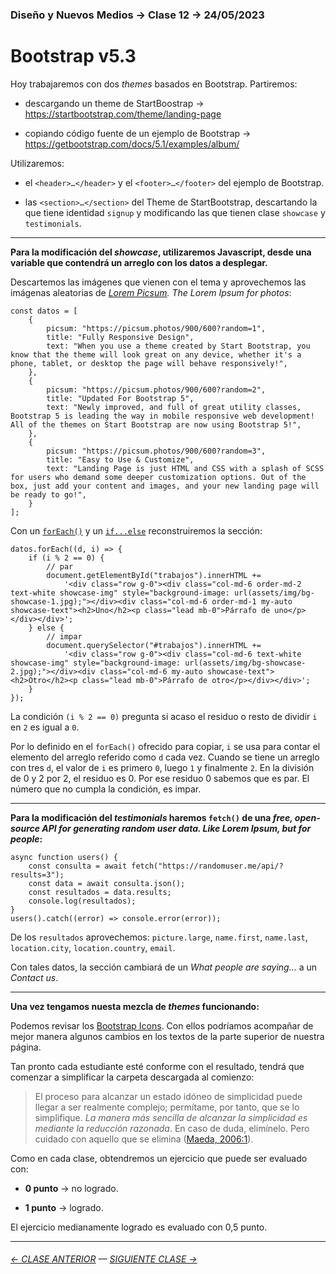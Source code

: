 ### Diseño y Nuevos Medios → Clase 12 → 24/05/2023

# Bootstrap v5.3

Hoy trabajaremos con dos *themes* basados en Bootstrap. Partiremos:

- descargando un theme de StartBoostrap → https://startbootstrap.com/theme/landing-page

- copiando código fuente de un ejemplo de Bootstrap → https://getbootstrap.com/docs/5.1/examples/album/

Utilizaremos:

- el `<header>…</header>` y el `<footer>…</footer>` del ejemplo de Bootstrap.

- las `<section>…</section>` del Theme de StartBootstrap, descartando la que tiene identidad `signup` y modificando las que tienen clase `showcase` y `testimonials`.

- - - - - - - 

**Para la modificación del *showcase*, utilizaremos Javascript, desde una variable que contendrá un arreglo con los datos a desplegar.**

Descartemos las imágenes que vienen con el tema y aprovechemos las imágenas aleatorias de *[Lorem Picsum](https://picsum.photos/). The Lorem Ipsum for photos*:

```
const datos = [
    {
        picsum: "https://picsum.photos/900/600?random=1",
        title: "Fully Responsive Design",
        text: "When you use a theme created by Start Bootstrap, you know that the theme will look great on any device, whether it's a phone, tablet, or desktop the page will behave responsively!",
    },
    {
        picsum: "https://picsum.photos/900/600?random=2",
        title: "Updated For Bootstrap 5",
        text: "Newly improved, and full of great utility classes, Bootstrap 5 is leading the way in mobile responsive web development! All of the themes on Start Bootstrap are now using Bootstrap 5!",
    },
    {
        picsum: "https://picsum.photos/900/600?random=3",
        title: "Easy to Use & Customize",
        text: "Landing Page is just HTML and CSS with a splash of SCSS for users who demand some deeper customization options. Out of the box, just add your content and images, and your new landing page will be ready to go!",
    }
];

```

Con un [`forEach()`](https://developer.mozilla.org/es/docs/Web/JavaScript/Reference/Global_Objects/Array/forEach) y un [`if...else`](https://developer.mozilla.org/es/docs/Web/JavaScript/Reference/Statements/if...else) reconstruiremos la sección:

```
datos.forEach((d, i) => {
    if (i % 2 == 0) {
        // par
        document.getElementById("trabajos").innerHTML +=
            '<div class="row g-0"><div class="col-md-6 order-md-2 text-white showcase-img" style="background-image: url(assets/img/bg-showcase-1.jpg);"></div><div class="col-md-6 order-md-1 my-auto showcase-text"><h2>Uno</h2><p class="lead mb-0">Párrafo de uno</p></div></div>';
    } else {
        // impar
        document.querySelector("#trabajos").innerHTML +=
            '<div class="row g-0"><div class="col-md-6 text-white showcase-img" style="background-image: url(assets/img/bg-showcase-2.jpg);"></div><div class="col-md-6 my-auto showcase-text"><h2>Otro</h2><p class="lead mb-0">Párrafo de otro</p></div></div>';
    }
});
```

La condición `(i % 2 == 0)` pregunta si acaso el residuo o resto de dividir `i` en `2` es igual a `0`. 

Por lo definido en el `forEach()` ofrecido para copiar, `i` se usa para contar el elemento del arreglo referido como `d` cada vez. Cuando se tiene un arreglo con tres `d`, el valor de `i` es primero `0`, luego `1` y finalmente `2`. En la división de 0 y 2 por 2, el residuo es 0. Por ese residuo 0 sabemos que es par. El número que no cumpla la condición, es impar.

- - - - - - - 

**Para la modificación del *testimonials* haremos `fetch()` de una *free, open-source API for generating random user data. Like Lorem Ipsum, but for people*:**

```
async function users() {
    const consulta = await fetch("https://randomuser.me/api/?results=3");
    const data = await consulta.json();
    const resultados = data.results;
    console.log(resultados);
}
users().catch((error) => console.error(error));
```
De los `resultados` aprovechemos: `picture.large`, `name.first`, `name.last`, `location.city`, `location.country`, `email`. 

Con tales datos, la sección cambiará de un *What people are saying...* a un *Contact us*.

- - - - - - - 

**Una vez tengamos nuesta mezcla de *themes* funcionando:**

Podemos revisar los [Bootstrap Icons](https://icons.getbootstrap.com/). Con ellos podríamos acompañar de mejor manera algunos cambios en los textos de la parte superior de nuestra página. 

Tan pronto cada estudiante esté conforme con el resultado, tendrá que comenzar a simplificar la carpeta descargada al comienzo: 

> El proceso para alcanzar un estado idóneo de simplicidad puede llegar a ser realmente complejo; permítame, por tanto, que se lo simplifique. *La manera más sencilla de alcanzar la simplicidad es mediante la reducción razonada*. En caso de duda, elimínelo. Pero cuidado con aquello que se elimina ([Maeda, 2006:1](https://es.cl1lib.org/book/837058/6200d6)).

Como en cada clase, obtendremos un ejercicio que puede ser evaluado con:

- **0 punto** → no logrado.

- **1 punto** → logrado.

El ejercicio medianamente logrado es evaluado con 0,5 punto.


- - - - - - - 

###### [← CLASE ANTERIOR](https://github.com/profesorfaco/dno037-2023/tree/main/clase-11) — [SIGUIENTE CLASE →](https://github.com/profesorfaco/dno037-2023/tree/main/clase-13)
